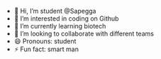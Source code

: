 - 👋 Hi, I’m student @Sapegga
- 👀 I’m interested in coding on Github
- 🌱 I’m currently learning biotech
- 💞️ I’m looking to collaborate with different teams
- 😄 Pronouns: student
- ⚡ Fun fact: smart man

<!---
Sapegga/Sapegga is a ✨ special ✨ repository because its `README.md` (this file) appears on your GitHub profile.
You can click the Preview link to take a look at your changes.
--->

